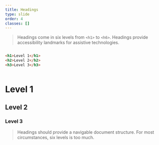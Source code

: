 ```yaml
---
title: Headings
type: slide
order: 4
classes: []
---
```


> Headings come in six levels from `<h1>` to `<h6>`.
Headings provide accessibility landmarks for assistive technologies.

```html {class=large}

<h1>Level 1</h1>
<h2>Level 2</h2>
<h3>Level 3</h3>
 
```

# Level 1
## Level 2
### Level 3

> Headings should provide a navigable document structure.
> For most circumstances, six levels is too much.


